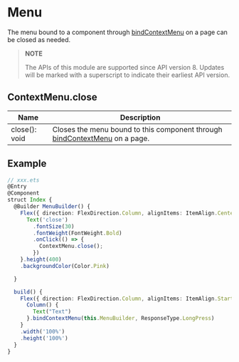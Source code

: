 # Menu

The menu bound to a component through [bindContextMenu](./ts-universal-attributes-menu.md#attributes) on a page can be closed as needed.

>  **NOTE**
>
>  The APIs of this module are supported since API version 8. Updates will be marked with a superscript to indicate their earliest API version.


## ContextMenu.close
|Name|Description|
|----|---|
| close(): void | Closes the menu bound to this component through [bindContextMenu](./ts-universal-attributes-menu.md#attributes) on a page. |


## Example

```ts
// xxx.ets
@Entry
@Component
struct Index {
  @Builder MenuBuilder() {
    Flex({ direction: FlexDirection.Column, alignItems: ItemAlign.Center, justifyContent: FlexAlign.Center }) {
      Text('close')
        .fontSize(30)
        .fontWeight(FontWeight.Bold)
        .onClick(() => {
          ContextMenu.close();
        })
    }.height(400)
    .backgroundColor(Color.Pink)

  }

  build() {
    Flex({ direction: FlexDirection.Column, alignItems: ItemAlign.Start, justifyContent: FlexAlign.Start }) {
      Column() {
        Text("Text")
      }.bindContextMenu(this.MenuBuilder, ResponseType.LongPress)
    }
    .width('100%')
    .height('100%')
  }
}
```
